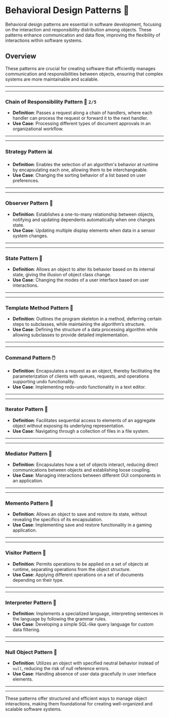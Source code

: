 # Behavioral Design Patterns 🔄

Behavioral design patterns are essential in software development, focusing on the interaction and responsibility distribution among objects. These patterns enhance communication and data flow, improving the flexibility of interactions within software systems.

## Overview

These patterns are crucial for creating software that efficiently manages communication and responsibilities between objects, ensuring that complex systems are more maintainable and scalable.

---
---

### Chain of Responsibility Pattern 🔗  `2/5`
- **Definition**: Passes a request along a chain of handlers, where each handler can process the request or forward it to the next handler.
- **Use Case**: Processing different types of document approvals in an organizational workflow.

---
---

### Strategy Pattern 📊
- **Definition**: Enables the selection of an algorithm's behavior at runtime by encapsulating each one, allowing them to be interchangeable.
- **Use Case**: Changing the sorting behavior of a list based on user preferences.

---
--- 

### Observer Pattern 👀
- **Definition**: Establishes a one-to-many relationship between objects, notifying and updating dependents automatically when one changes state.
- **Use Case**: Updating multiple display elements when data in a sensor system changes.

---
---

### State Pattern 🔄
- **Definition**: Allows an object to alter its behavior based on its internal state, giving the illusion of object class change.
- **Use Case**: Changing the modes of a user interface based on user interactions.

---
---

### Template Method Pattern 📝
- **Definition**: Outlines the program skeleton in a method, deferring certain steps to subclasses, while maintaining the algorithm’s structure.
- **Use Case**: Defining the structure of a data processing algorithm while allowing subclasses to provide detailed implementation.

---
---

###  Command Pattern 🖱️
- **Definition**: Encapsulates a request as an object, thereby facilitating the parameterization of clients with queues, requests, and operations supporting undo functionality.
- **Use Case**: Implementing redo-undo functionality in a text editor.

---
---

### Iterator Pattern 🔄
- **Definition**: Facilitates sequential access to elements of an aggregate object without exposing its underlying representation.
- **Use Case**: Navigating through a collection of files in a file system.

---
---

### Mediator Pattern 🤝
- **Definition**: Encapsulates how a set of objects interact, reducing direct communications between objects and establishing loose coupling.
- **Use Case**: Managing interactions between different GUI components in an application.

---
---

### Memento Pattern 💾
- **Definition**: Allows an object to save and restore its state, without revealing the specifics of its encapsulation.
- **Use Case**: Implementing save and restore functionality in a gaming application.

---
---

### Visitor Pattern 🚶
- **Definition**: Permits operations to be applied on a set of objects at runtime, separating operations from the object structure.
- **Use Case**: Applying different operations on a set of documents depending on their type.

---
---

### Interpreter Pattern 📖
- **Definition**: Implements a specialized language, interpreting sentences in the language by following the grammar rules.
- **Use Case**: Developing a simple SQL-like query language for custom data filtering.

---
---

### Null Object Pattern 🚫
- **Definition**: Utilizes an object with specified neutral behavior instead of `null`, reducing the risk of null reference errors.
- **Use Case**: Handling absence of user data gracefully in user interface elements.

---
---

These patterns offer structured and efficient ways to manage object interactions, making them foundational for creating well-organized and scalable software systems.

